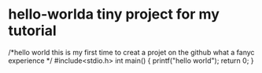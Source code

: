 # hello-worlda tiny project for my tutorial
/*hello world 
this is my first time to creat a projet on the github 
what a fanyc experience
*/
#include<stdio.h>
int main()
{
  printf("hello world");
  return 0;
}
